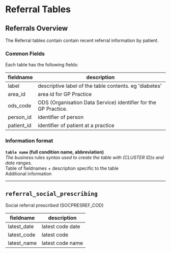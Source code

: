 # Referral Tables
## Referrals Overview

The Referral tables contain contain recent referral information by patient.

### Common Fields
Each table has the following fields:

| fieldname  | description                                                     |
| ---------- | --------------------------------------------------------------- |
| label      | descriptive label of the table contents. eg 'diabetes'          |
| area_id    | area id for GP Practice                                         |
| ods_code   | ODS (Organisation Data Service) identifier for the GP Practice. |
| person_id  | identifier of person                                            |
| patient_id | identifier of patient at a practice                             |

### Information format
**`table name` (full condition name, abbreviation)**  
*The business rules syntax used to create the table with (CLUSTER ID)s and date ranges.*    
Table of fieldnames + description specific to the table  
Additional information
***
## `referral_social_prescribing`
Social referral prescribed (SOCPRESREF_COD)

| fieldname          | description                                                                            |
| ------------------ | -------------------------------------------------------------------------------------- |
| latest_date        | latest code date                                                                       |
| latest_code        | latest code                                                                            |
| latest_name        | latest code name                                                                       |

